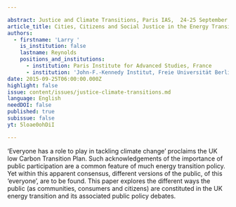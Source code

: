 ```yaml
---

abstract: Justice and Climate Transitions, Paris IAS,  24-25 September 2015 - Session 2
article_title: Cities, Citizens and Social Justice in the Energy Transition
authors:
  - firstname: 'Larry '
    is_institution: false
    lastname: Reynolds
    positions_and_institutions:
      - institution: Paris Institute for Advanced Studies, France
      - institution: 'John-F.-Kennedy Institut, Freie Universität Berlin, Germany '
date: 2015-09-25T06:00:00.000Z
highlight: false
issue: content/issues/justice-climate-transitions.md
language: English
needDOI: false
published: true
subissue: false
yt: 5loae0ohDiI

---
```



‘Everyone has a role to play in tackling climate change’ proclaims the UK low Carbon Transition Plan. Such acknowledgements of the importance of public participation are a common feature of much energy transition policy. Yet within this apparent consensus, different versions of the public, of this ‘everyone’, are to be found. This paper explores the different ways the public (as communities, consumers and citizens) are constituted in the UK energy transition and its associated public policy debates.

<Youtube yt="5loae0ohDiI" caption="Cities, Citizens and Social Justice in the Energy Transition"></Youtube>